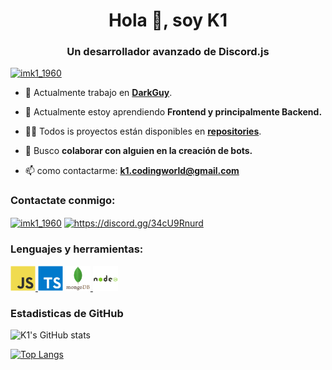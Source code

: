 <h1 align="center">Hola 👋, soy K1</h1>
<h3 align="center">Un desarrollador avanzado de Discord.js</h3>

<p align="left"> <a href="https://twitter.com/imk1_1960" target="blank"><img src="https://img.shields.io/twitter/follow/imk1_1960?logo=twitter&style=for-the-badge" alt="imk1_1960" /></a> </p>

- 🔭 Actualmente trabajo en [**DarkGuy**](https://www.darkguy.ml).

- 🌱 Actualmente estoy aprendiendo **Frontend y principalmente Backend.**

- 👨‍💻 Todos is proyectos están disponibles en [**repositories**](https://github.com/k1-1960?tab=repositories).

- 💭 Busco **colaborar con alguien en la creación de bots.**

- 📫 como contactarme: **k1.codingworld@gmail.com**

<h3 align="left">Contactate conmigo:</h3>
<p align="left">
<a href="https://twitter.com/imk1_1960" target="blank"><img align="center" src="https://raw.githubusercontent.com/rahuldkjain/github-profile-readme-generator/master/src/images/icons/Social/twitter.svg" alt="imk1_1960" height="30" width="40" /></a>
<a href="https://discord.gg/https://discord.gg/34cU9Rnurd" target="blank"><img align="center" src="https://raw.githubusercontent.com/rahuldkjain/github-profile-readme-generator/master/src/images/icons/Social/discord.svg" alt="https://discord.gg/34cU9Rnurd" height="30" width="40" /></a>
</p>

<h3 align="left">Lenguajes y herramientas:</h3>
<p align="left"> <a href="https://developer.mozilla.org/en-US/docs/Web/JavaScript" target="_blank" rel="noreferrer"> <img src="https://raw.githubusercontent.com/devicons/devicon/master/icons/javascript/javascript-original.svg" alt="javascript" width="40" height="40"/> </a> <a><img src="https://raw.githubusercontent.com/devicons/devicon/master/icons/typescript/typescript-original.svg" width="40" height="40"></a> <a href="https://www.mongodb.com/" target="_blank" rel="noreferrer"> <img src="https://raw.githubusercontent.com/devicons/devicon/master/icons/mongodb/mongodb-original-wordmark.svg" alt="mongodb" width="40" height="40"/> </a> <a href="https://nodejs.org" target="_blank" rel="noreferrer"> <img src="https://raw.githubusercontent.com/devicons/devicon/master/icons/nodejs/nodejs-original-wordmark.svg" alt="nodejs" width="40" height="40"/> </a> </p>

### Estadisticas de GitHub
 ![K1's GitHub stats](https://github-readme-stats.vercel.app/api?username=k1-1960&show_icons=true&locale=es&theme=merko)

 [![Top Langs](https://github-readme-stats.vercel.app/api/top-langs/?username=k1-1960&locale=es&theme=merko&layout=compact)](https://github.com/k1-1960)
